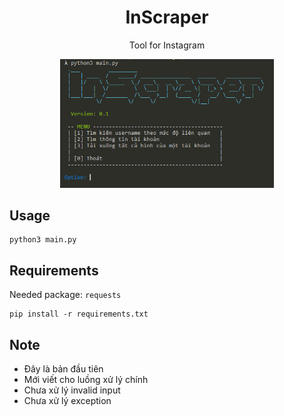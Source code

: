 <div align="center">

# InScraper

Tool for Instagram

<img src="/screenshot/screen_1.png" width="68%">

</div>

## Usage

```
python3 main.py
```

## Requirements
Needed package: ```requests```
```
pip install -r requirements.txt
```

## Note
+ Đây là bản đầu tiên
+ Mới viết cho luồng xử lý chính
+ Chưa xử lý invalid input
+ Chưa xử lý exception

